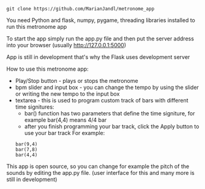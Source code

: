 ```
git clone https://github.com/MarianJandl/metronome_app
```
You need Python and flask, numpy, pygame, threading libraries installed to run this metronome app

To start the app simply run the app.py file and then put the server address into your browser (usually http://127.0.0.1:5000)

App is still in development that's why the Flask uses development server

How to use this metronome app:
  - Play/Stop button - plays or stops the metronome
  - bpm slider and input box - you can change the tempo by using the slider or writing the new tempo to the input box
  - textarea - this is used to program custom track of bars with different time signitures:
      - bar() function has two parameters that define the time signiture, for example bar(4,4) means 4/4 bar
      - after you finish programming your bar track, click the Apply button to use your bar track
      For example:
      ```
      bar(9,4)
      bar(7,8)
      bar(4,4)
      ```

This app is open source, so you can change for example the pitch of the sounds by editing the app.py file.
(user interface for this and many more is still in development)

